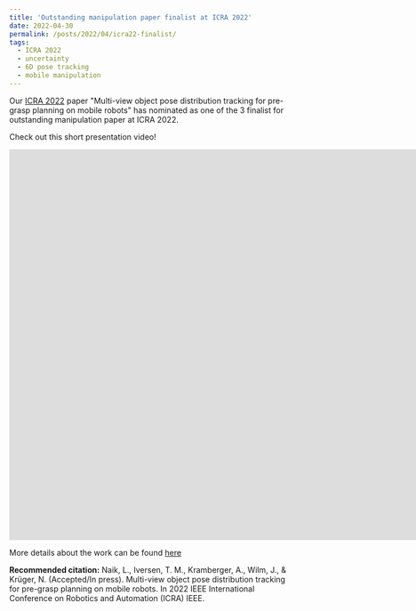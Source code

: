 ```yaml
---
title: 'Outstanding manipulation paper finalist at ICRA 2022'
date: 2022-04-30
permalink: /posts/2022/04/icra22-finalist/
tags:
  - ICRA 2022
  - uncertainty
  - 6D pose tracking
  - mobile manipulation
---
```


Our [ICRA 2022](https://icra2022.org/) paper "Multi-view object pose distribution tracking for pre-grasp planning on mobile robots" has nominated as one of the 3 finalist for outstanding manipulation paper at ICRA 2022. 

Check out this short presentation video!

<iframe width="1658" height="703" src="https://www.youtube.com/embed/uRHkKGFxzLM" title="YouTube video player" frameborder="0" allow="accelerometer; autoplay; clipboard-write; encrypted-media; gyroscope; picture-in-picture" allowfullscreen></iframe>

More details about the work can be found [here](/research/2021-09-15-multi-view-object-pose-tracking/) 

<b>Recommended citation:</b>
Naik, L., Iversen, T. M., Kramberger, A., Wilm, J., & Krüger, N. (Accepted/In press). Multi-view object pose distribution tracking for pre-grasp planning on mobile robots. In 2022 IEEE International Conference on Robotics and Automation (ICRA) IEEE.
